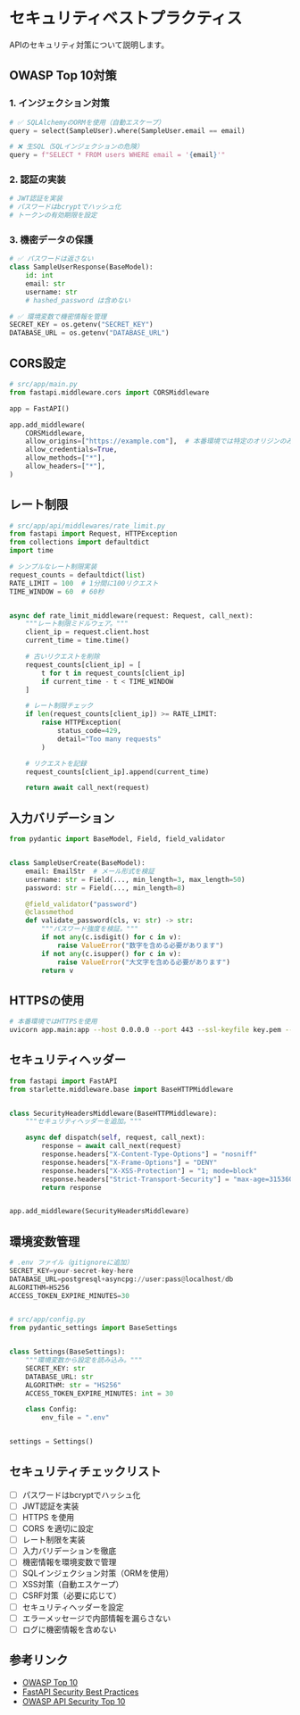 # セキュリティベストプラクティス

APIのセキュリティ対策について説明します。

## OWASP Top 10対策

### 1. インジェクション対策

```python
# ✅ SQLAlchemyのORMを使用（自動エスケープ）
query = select(SampleUser).where(SampleUser.email == email)

# ❌ 生SQL（SQLインジェクションの危険）
query = f"SELECT * FROM users WHERE email = '{email}'"
```

### 2. 認証の実装

```python
# JWT認証を実装
# パスワードはbcryptでハッシュ化
# トークンの有効期限を設定
```

### 3. 機密データの保護

```python
# ✅ パスワードは返さない
class SampleUserResponse(BaseModel):
    id: int
    email: str
    username: str
    # hashed_password は含めない

# ✅ 環境変数で機密情報を管理
SECRET_KEY = os.getenv("SECRET_KEY")
DATABASE_URL = os.getenv("DATABASE_URL")
```

## CORS設定

```python
# src/app/main.py
from fastapi.middleware.cors import CORSMiddleware

app = FastAPI()

app.add_middleware(
    CORSMiddleware,
    allow_origins=["https://example.com"],  # 本番環境では特定のオリジンのみ
    allow_credentials=True,
    allow_methods=["*"],
    allow_headers=["*"],
)
```

## レート制限

```python
# src/app/api/middlewares/rate_limit.py
from fastapi import Request, HTTPException
from collections import defaultdict
import time

# シンプルなレート制限実装
request_counts = defaultdict(list)
RATE_LIMIT = 100  # 1分間に100リクエスト
TIME_WINDOW = 60  # 60秒


async def rate_limit_middleware(request: Request, call_next):
    """レート制限ミドルウェア。"""
    client_ip = request.client.host
    current_time = time.time()

    # 古いリクエストを削除
    request_counts[client_ip] = [
        t for t in request_counts[client_ip]
        if current_time - t < TIME_WINDOW
    ]

    # レート制限チェック
    if len(request_counts[client_ip]) >= RATE_LIMIT:
        raise HTTPException(
            status_code=429,
            detail="Too many requests"
        )

    # リクエストを記録
    request_counts[client_ip].append(current_time)

    return await call_next(request)
```

## 入力バリデーション

```python
from pydantic import BaseModel, Field, field_validator


class SampleUserCreate(BaseModel):
    email: EmailStr  # メール形式を検証
    username: str = Field(..., min_length=3, max_length=50)
    password: str = Field(..., min_length=8)

    @field_validator("password")
    @classmethod
    def validate_password(cls, v: str) -> str:
        """パスワード強度を検証。"""
        if not any(c.isdigit() for c in v):
            raise ValueError("数字を含める必要があります")
        if not any(c.isupper() for c in v):
            raise ValueError("大文字を含める必要があります")
        return v
```

## HTTPSの使用

```bash
# 本番環境ではHTTPSを使用
uvicorn app.main:app --host 0.0.0.0 --port 443 --ssl-keyfile key.pem --ssl-certfile cert.pem
```

## セキュリティヘッダー

```python
from fastapi import FastAPI
from starlette.middleware.base import BaseHTTPMiddleware


class SecurityHeadersMiddleware(BaseHTTPMiddleware):
    """セキュリティヘッダーを追加。"""

    async def dispatch(self, request, call_next):
        response = await call_next(request)
        response.headers["X-Content-Type-Options"] = "nosniff"
        response.headers["X-Frame-Options"] = "DENY"
        response.headers["X-XSS-Protection"] = "1; mode=block"
        response.headers["Strict-Transport-Security"] = "max-age=31536000; includeSubDomains"
        return response


app.add_middleware(SecurityHeadersMiddleware)
```

## 環境変数管理

```python
# .env ファイル（gitignoreに追加）
SECRET_KEY=your-secret-key-here
DATABASE_URL=postgresql+asyncpg://user:pass@localhost/db
ALGORITHM=HS256
ACCESS_TOKEN_EXPIRE_MINUTES=30


# src/app/config.py
from pydantic_settings import BaseSettings


class Settings(BaseSettings):
    """環境変数から設定を読み込み。"""
    SECRET_KEY: str
    DATABASE_URL: str
    ALGORITHM: str = "HS256"
    ACCESS_TOKEN_EXPIRE_MINUTES: int = 30

    class Config:
        env_file = ".env"


settings = Settings()
```

## セキュリティチェックリスト

- [ ] パスワードはbcryptでハッシュ化
- [ ] JWT認証を実装
- [ ] HTTPS を使用
- [ ] CORS を適切に設定
- [ ] レート制限を実装
- [ ] 入力バリデーションを徹底
- [ ] 機密情報を環境変数で管理
- [ ] SQLインジェクション対策（ORMを使用）
- [ ] XSS対策（自動エスケープ）
- [ ] CSRF対策（必要に応じて）
- [ ] セキュリティヘッダーを設定
- [ ] エラーメッセージで内部情報を漏らさない
- [ ] ログに機密情報を含めない

## 参考リンク

- [OWASP Top 10](https://owasp.org/www-project-top-ten/)
- [FastAPI Security Best Practices](https://fastapi.tiangolo.com/tutorial/security/)
- [OWASP API Security Top 10](https://owasp.org/www-project-api-security/)
